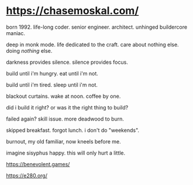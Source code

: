 
# https://chasemoskal.com/

born 1992. life-long coder. senior engineer. architect. unhinged buildercore maniac.

deep in monk mode. life dedicated to the craft. care about nothing else. doing *nothing* else.

darkness provides silence. silence provides focus.

build until i'm hungry. eat until i'm not.

build until i'm tired. sleep until i'm not.

blackout curtains. wake at noon. coffee by one.

did i build it right? or was it the right thing to build?

failed again? skill issue. more deadwood to burn.

skipped breakfast. forgot lunch. i don't do "weekends".

burnout, my old familiar, now kneels before me.

imagine sisyphus happy. this will only hurt a little.

https://benevolent.games/

https://e280.org/

